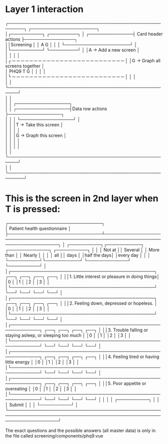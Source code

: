 Layer 1 interaction
===================


┌───────────────────────────────────────────────────────┐                 ┌─────────────────────┐                     
│┌──────────┐                           ┌─────────┐     │  ┌──────────────┤ Card header actions ├────────────────┐    
││Screening │                           │  A  G   │     │  │              └─────────────────────┘                │    
│└──────────┘                           └─────────┘     │  │A -> Add a new screen                                │    
│                                                       │  │                                                     │    
│┌ ─ ─ ─ ─ ─ ─ ─ ─ ─ ─ ─ ─ ─ ─ ─ ─ ─ ─ ─ ─ ─ ─ ─ ─ ─ ─  │  │G -> Graph all screens together                      │    
│ PHQ9                       T G                      │ │  │                                                     │    
│└ ─ ─ ─ ─ ─ ─ ─ ─ ─ ─ ─ ─ ─ ─ ─ ─ ─ ─ ─ ─ ─ ─ ─ ─ ─ ─  │  │                                                     │    
│                                                       │  └─────────────────────────────────────────────────────┘    
│                                                       │                                                             
│                                                       │                    ┌─────────────────┐                      
│                                                       │  ┌─────────────────┤Data row actions ├─────────────────┐    
│                                                       │  │                 └─────────────────┘                 │    
│                                                       │  │T -> Take this screen                                │    
│                                                       │  │                                                     │    
│                                                       │  │G -> Graph this screen                               │    
│                                                       │  │                                                     │    
│                                                       │  │                                                     │    
│                                                       │  └─────────────────────────────────────────────────────┘    
│                                                       │                                                             
└───────────────────────────────────────────────────────┘                                                             
                                                                                                                      
                                                                                                                      

This is the screen in 2nd layer when T is pressed:
==================================================
                                                                                                                      
                                                                                                                      
┌──────────────────────────────┐                                                                                      
│ Patient health questionnaire │                                                                                      
├──────────────────────────────┴─────────────────────────────────────────────────────────────────────────────────────┐
│                                                             ┌──────────┐┌───────────┐ ┌─────────────┐ ┌──────────┐ │
│                                                             │  Not at  ││  Several  │ │  More than  │ │  Nearly  │ │
│                                                             │   all    ││   days    │ │half the days│ │every day │ │
│                                                             └──────────┘└───────────┘ └─────────────┘ └──────────┘ │
│┌──────────────────────────────────────────────┐                 ┌──┐       ┌──┐            ┌──┐           ┌──┐     │
││1. Little interest or pleasure in doing things│                 │0 │       │1 │            │2 │           │3 │     │
│└──────────────────────────────────────────────┘                 └──┘       └──┘            └──┘           └──┘     │
│┌──────────────────────────────────────────────┐                 ┌──┐       ┌──┐            ┌──┐           ┌──┐     │
││2. Feeling down, depressed or hopeless.       │                 │0 │       │1 │            │2 │           │3 │     │
│└──────────────────────────────────────────────┘                 └──┘       └──┘            └──┘           └──┘     │
│┌───────────────────────────────────────────────────────────┐    ┌──┐       ┌──┐            ┌──┐           ┌──┐     │
││3. Trouble falling or staying asleep, or sleeping too much │    │0 │       │1 │            │2 │           │3 │     │
│└───────────────────────────────────────────────────────────┘    └──┘       └──┘            └──┘           └──┘     │
│┌───────────────────────────────────────────────────────────┐    ┌──┐       ┌──┐            ┌──┐           ┌──┐     │
││4. Feeling tired or having little energy                   │    │0 │       │1 │            │2 │           │3 │     │
│└───────────────────────────────────────────────────────────┘    └──┘       └──┘            └──┘           └──┘     │
│┌───────────────────────────────────────────────────────────┐    ┌──┐       ┌──┐            ┌──┐           ┌──┐     │
││5. Poor appetite or overeating                             │    │0 │       │1 │            │2 │           │3 │     │
│└───────────────────────────────────────────────────────────┘    └──┘       └──┘            └──┘           └──┘     │
│                                                                                                                    │
│                                                                                  ┌──────────┐                      │
│                                                                                  │  Submit  │                      │
│                                                                                  └──────────┘                      │
└────────────────────────────────────────────────────────────────────────────────────────────────────────────────────┘


The exact questions and the possible answers (all master data) is only in the file called screening/components/phq9.vue